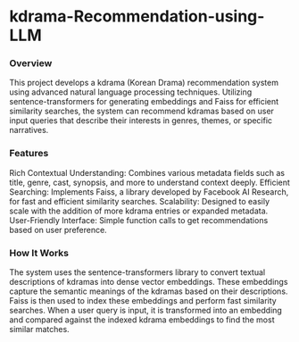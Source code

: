 # kdrama-Recommendation-using-LLM

### Overview

This project develops a kdrama (Korean Drama) recommendation system using advanced natural language processing techniques. Utilizing sentence-transformers for generating embeddings and Faiss for efficient similarity searches, the system can recommend kdramas based on user input queries that describe their interests in genres, themes, or specific narratives.

### Features
Rich Contextual Understanding: Combines various metadata fields such as title, genre, cast, synopsis, and more to understand context deeply.
Efficient Searching: Implements Faiss, a library developed by Facebook AI Research, for fast and efficient similarity searches.
Scalability: Designed to easily scale with the addition of more kdrama entries or expanded metadata.
User-Friendly Interface: Simple function calls to get recommendations based on user preference.

### How It Works
The system uses the sentence-transformers library to convert textual descriptions of kdramas into dense vector embeddings. These embeddings capture the semantic meanings of the kdramas based on their descriptions. Faiss is then used to index these embeddings and perform fast similarity searches. When a user query is input, it is transformed into an embedding and compared against the indexed kdrama embeddings to find the most similar matches.

